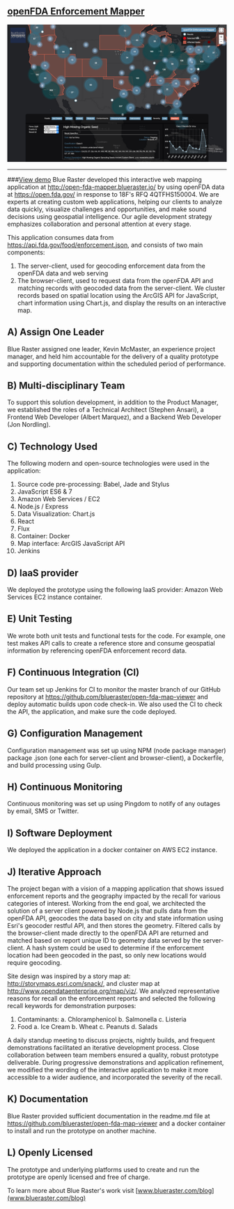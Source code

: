 [openFDA Enforcement Mapper](http://open-fda-mapper.blueraster.io/)
--------------------------
![openFDA Enforcement Mapper](https://raw.githubusercontent.com/blueraster/open-fda-map-viewer/master/reference/app-progression/2015-07-07.png)

---
###[View demo](http://open-fda-mapper.blueraster.io/)
Blue Raster developed this interactive web mapping application at http://open-fda-mapper.blueraster.io/ by using openFDA data at https://open.fda.gov/ in response to 18F's RFQ 4QTFHS150004. We are experts at creating custom web applications, helping our clients to analyze data quickly, visualize challenges and opportunities, and make sound decisions using geospatial intelligence. Our agile development strategy emphasizes collaboration and personal attention at every stage.

This application consumes data from https://api.fda.gov/food/enforcement.json, and consists of two main components:

 1. The server-client, used for geocoding enforcement data from the openFDA data and web serving
 2. The browser-client, used to request data from the openFDA API and matching records with geocoded data from the server-client. We cluster records based on spatial location using the ArcGIS API for JavaScript, chart information using Chart.js, and display the results on an interactive map.

A) Assign One Leader
-------
Blue Raster assigned one leader, Kevin McMaster, an experience project manager, and held him accountable for the delivery of a quality prototype and supporting documentation within the scheduled period of performance.

B) Multi-disciplinary Team
-------
To support this solution development, in addition to the Product Manager, we established the roles of a Technical Architect (Stephen Ansari), a Frontend Web Developer (Albert Marquez), and a Backend Web Developer (Jon Nordling).

C) Technology Used
-------
The following modern and open-source technologies were used in the application:

 1. Source code pre-processing: Babel, Jade and Stylus
 2. JavaScript ES6 & 7
 3. Amazon Web Services / EC2
 4. Node.js / Express
 5. Data Visualization: Chart.js
 6. React
 7. Flux
 8. Container: Docker
 9. Map interface: ArcGIS JavaScript API
 10. Jenkins

D) IaaS provider
-------
We deployed the prototype using the following IaaS provider: Amazon Web Services EC2 instance container.

E) Unit Testing
-------
We wrote both unit tests and functional tests for the code. For example, one test makes API calls to create a reference store and consume geospatial information by referencing openFDA enforcement record data.

F) Continuous Integration (CI)
-------
Our team set up Jenkins for CI to monitor the master branch of our GitHub repository at https://github.com/blueraster/open-fda-map-viewer and deploy automatic builds upon code check-in. We also used the CI to check the API, the application, and make sure the code deployed.

G) Configuration Management
-------
Configuration management was set up using NPM (node package manager) package .json (one each for server-client and browser-client), a Dockerfile, and build processing using Gulp.

H) Continuous Monitoring
-------
Continuous monitoring was set up using Pingdom to notify of any outages by email, SMS or Twitter.

I) Software Deployment
-------
We deployed the application in a docker container on AWS EC2 instance.

J) Iterative Approach
-------
The project began with a vision of a mapping application that shows issued enforcement reports and the geography impacted by the recall for various categories of interest. Working from the end goal, we architected the solution of a server client powered by Node.js that pulls data from the openFDA API, geocodes the data based on city and state information using Esri's geocoder restful API, and then stores the geometry.  Filtered calls by the browser-client made directly to the openFDA API are returned and matched based on report unique ID to geometry data served by the server-client. A hash system could be used to determine if the enforcement location had been geocoded in the past, so only new locations would require geocoding.

Site design was inspired by a story map at: http://storymaps.esri.com/snack/, and cluster map at http://www.opendataenterprise.org/map/viz/. We analyzed representative reasons for recall on the enforcement reports and selected the following recall keywords for demonstration purposes:

 1. Contaminants:
	a.	Chloramphenicol
	b.	Salmonella
	c.	Listeria
 2. Food
	a.	Ice Cream
	b.	Wheat
	c.	Peanuts
	d.	Salads

A daily standup meeting to discuss projects, nightly builds, and frequent demonstrations facilitated an iterative development process. Close collaboration between team members ensured a quality, robust prototype deliverable.  During progressive demonstrations and application refinement, we modified the wording of the interactive application to make it more accessible to a wider audience, and incorporated the severity of the recall.

K) Documentation
-------
Blue Raster provided sufficient documentation in the readme.md file at https://github.com/blueraster/open-fda-map-viewer and a docker container to install and run the prototype on another machine.

L) Openly Licensed
-------
The prototype and underlying platforms used to create and run the prototype are openly licensed and free of charge.

To learn more about Blue Raster's work visit [www.blueraster.com/blog](www.blueraster.com/blog)

